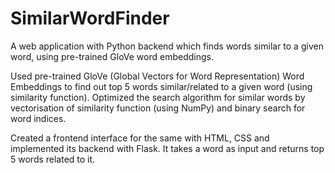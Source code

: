# SimilarWordFinder
A web application with Python backend which finds words similar to a given word, using pre-trained GloVe word embeddings.

Used pre-trained GloVe (Global Vectors for Word Representation) Word Embeddings to find out top 5 words similar/related to a given word (using similarity function). Optimized the search algorithm for similar words by vectorisation of similarity function (using NumPy) and binary search for word indices.

Created a frontend interface for the same with HTML, CSS and implemented its backend with Flask. It takes a word as input and returns top 5 words related to it.
